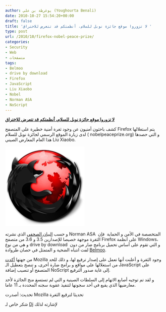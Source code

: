 ```yaml
---
author: يوغرطة بن علي (Youghourta Benali)
date: 2010-10-27 15:54:20+00:00
draft: false
title: 'لا تزوروا موقع جائزة نوبل للسلام، أنظمتكم قد تتعرض للاختراق '
type: post
url: /2010/10/firefox-nobel-peace-prize/
categories:
- Security
- Web
- متصفحات
tags:
- Belmoo
- drive by download
- Firefox
- JavaScript
- Liu Xiaobo
- Nobel
- Norman ASA
- NoScript
---
```


**[لا تزوروا موقع جائزة نوبل للسلام، أنظمتكم قد تتعرض للاختراق]( https://www.it-scoop.com/2010/10/firefox-nobel-peace-prize/)**




كشف باحثون أمنيون عن وجود ثغرة أمنية خطيرة على المتصفح Firefox يتم استغلالها لدى زيارة الموقع الرسمي لجائزة نوبل للسلام ( nobelpeaceprize.org) و التي حصدها هذا العام المعارض الصيني Liu Xiaobo.




[![](Firefox-Vulnerability.jpg)
](https://www.it-scoop.com/2010/10/firefox-nobel-peace-prize/)


و حسب [البيان الصحفي](http://norman.com/about_norman/press_center/news_archive/2010/129223/en) الذي نشرته Norman ASA  المتخصصة في الأمن و الحماية  فإن الثغرة موجهة خصيصا للإصدارين 3.5 و 3.6 من متصفح Firefox على أنظمة Windows، و هي من نوع drive by download  و التي تقوم على أساس تحميل برنامج ضار من دون لفت انتباه الضحية و المتمثل في حصان طروادة [Belmoo](http://www.norman.com/security_center/virus_description_archive/129146/).

من جهتها [أكدت](http://blog.mozilla.com/security/2010/10/26/critical-vulnerability-in-firefox-3-5-and-firefox-3-6/) Mozilla وجود الثغرة و أعلنت أنها تعمل على إصدار ترقيع لها، و ذلك للحد من استغلالها على مواقع و برامج ضارة أخرى، و تنصح بتعطيل الـ JavaScript على المتصفح أو تنصيب إضافة NoScript إلى غاية صدور الترقيع.

و لقد تم توجيه أصابع الاتهام إلى السلطات الصينية و التي لم تستسغ منح الجائزة لأحد معارضيها الذي يقبع في أحد سجونها لتنفيذ عقوبة سجنه المحددة بـ 11 عاما.

تحديث: أصدرت Mozilla تحديثا لترقيع الثغرة

شكر خاص لـ [Dj](https://www.it-scoop.com/2010/10/firefox-nobel-peace-prize/#comment-3908) لإشارته لذلك

